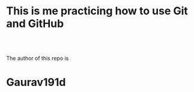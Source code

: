 # This is me practicing how to use Git and GitHub 
<br>
<br>
<p>The author of this repo is </p>
<h1>Gaurav191d</h1>
